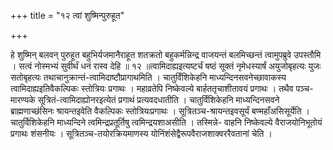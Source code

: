 +++
title = "१२ त्वां शुष्मिन्पुरुहूत"

+++

हे शुष्मिन् बलवन् पुरुहूत बहुभिर्यजमानैराहूत शतक्रतो बहुकर्मन्निन्द्र वाजयन्तं बलमिच्छन्तं त्वामुपब्रुवे उपस्तौमि । सत्वं नोस्मभ्यं सुवीर्थं धनं रास्व देहि ॥ १२ ॥त्वामिदाह्यइत्यष्टर्चं षष्ठं सूक्तं नृमेधस्यार्षं अयुजोबृहत्यः युजः सतोबृहत्यः तथाचानुक्रान्तं-त्वामिदाष्टौप्रागाथमिति । चातुर्विंशिकेहनि माध्यन्दिनसवनेच्छावाकस्य त्वामिदाह्यइतिवैकल्पिकः स्तोत्रियः प्रगाथः । महाव्रतेपि निष्केवल्ये बार्हततृचाशीतावयं प्रगाथः । तथैव पञ्च- मारण्यके सूत्रितं-त्वामिदाह्योनरइत्येतं प्रगाथं प्रत्यवदधातीति । चातुर्विंशिकेहनि माध्यन्दिनसवने ब्राह्मणाच्छंसिनः श्रायन्तइवेति वैकल्पिकः स्तोत्रियःप्रगाथः । सूत्रितञ्च-श्रायन्तइवसूर्यं बण्महाँअसिसूर्येति । चातुर्विशिकेहनि माध्यन्दिने त्वमिन्द्रप्रतूर्तिषु त्वमिन्द्रयशाअसीति । तस्मिन्ने- वाहनि निष्केवल्ये वैराजयोनिभूतोयं प्रगाथः शंसनीयः । सूत्रितञ्च-तयोरक्रियमाणस्य योनिंशंसेद्वैरूपवैराजशाक्वररैवतानां चेति ।